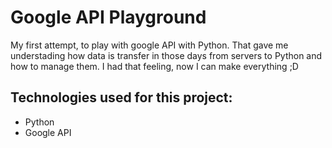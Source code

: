 # Google API Playground

My first attempt, to play with google API with Python. That gave me understading how data is transfer in those days from servers to Python and how to manage them. I had that feeling, now I can make everything ;D

## Technologies used for this project:

* Python
* Google API
